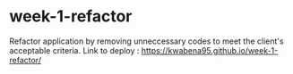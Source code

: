 # week-1-refactor
Refactor application by removing unneccessary codes to meet the client's acceptable criteria.
Link to deploy : https://kwabena95.github.io/week-1-refactor/
